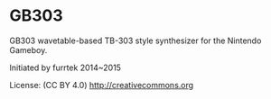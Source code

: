 # GB303 
GB303 wavetable-based TB-303 style synthesizer for the Nintendo Gameboy.

Initiated by furrtek 2014~2015

License: (CC BY 4.0) http://creativecommons.org